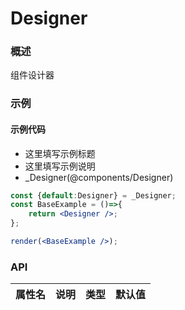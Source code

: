 
# Designer


### 概述

组件设计器


### 示例

#### 示例代码

- 这里填写示例标题
- 这里填写示例说明
- _Designer(@components/Designer)

```jsx
const {default:Designer} = _Designer;
const BaseExample = ()=>{
    return <Designer />;
};

render(<BaseExample />);

```


### API

|属性名|说明|类型|默认值|
|  ---  | ---  | --- | --- |

